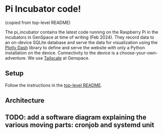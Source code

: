 # Pi Incubator code!

(copied from top-level README)

The pi_incubator contains the latest code running on the Raspberry Pi in the incubators in GenSpace at time of writing (Feb 2024). They record data to an on-device SQLite database and serve the data for visualization using the [Plotly Dash](https://dash.plotly.com/) library to define and serve the website with only a Python installation on the device. Connectivity to the device is a choose-your-own-adventure. We use [Tailscale](https://tailscale.dev/) at Genspace.

## Setup

Follow the instructions in the [top-level README](../README.md).

## Architecture

## TODO: add a software diagram explaining the various moving parts: cronjob and systemd unit
